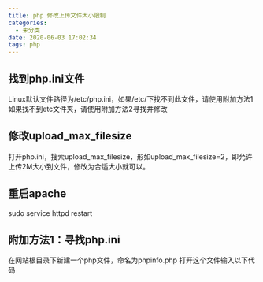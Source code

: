 ```yaml
---
title: php 修改上传文件大小限制
categories:
  - 未分类
date: 2020-06-03 17:02:34
tags: php
---
```

## 找到php.ini文件
Linux默认文件路径为/etc/php.ini，如果/etc/下找不到此文件，请使用附加方法1
如果找不到etc文件夹，请使用附加方法2寻找并修改
## 修改upload_max_filesize 
打开php.ini，搜索upload_max_filesize，形如upload_max_filesize=2，即允许上传2M大小到文件，修改为合适大小就可以。
## 重启apache
sudo service httpd restart




## 附加方法1：寻找php.ini
在网站根目录下新建一个php文件，命名为phpinfo.php
打开这个文件输入以下代码
<?php
phpinfo();//末尾有分号

访问这个文件即可查看到php.ini的具体路径
访问地址http://ip(如：127.0.0.1)/phpinfo.php
## 附加方法2：寻找并修改php.ini
	1打开终端
	输入 sudo vi /etc/php.ini  //php.ini的最终路径，以实际为准
	2搜索upload_max_filesize的位置
	输入 /upload_max_filesize 回车，此时会定位到upload_max_filesize，如果有多个匹配项，请找到形如upload_max_filesize=2M到位置
	3修改
	输入i进入修改模式
将光标移动到需要修改到位置，删除并修改
	4保存并退出
	输入:wq回车 //注意冒号
	5继续接下来到步骤，重启Apache

